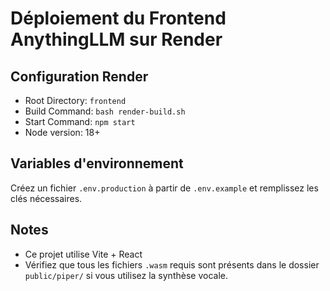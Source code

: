 # Déploiement du Frontend AnythingLLM sur Render

## Configuration Render

- Root Directory: `frontend`
- Build Command: `bash render-build.sh`
- Start Command: `npm start`
- Node version: 18+

## Variables d'environnement

Créez un fichier `.env.production` à partir de `.env.example` et remplissez les clés nécessaires.

## Notes

- Ce projet utilise Vite + React
- Vérifiez que tous les fichiers `.wasm` requis sont présents dans le dossier `public/piper/` si vous utilisez la synthèse vocale.
